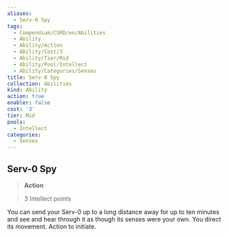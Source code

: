 ```yaml
---
aliases:
  - Serv-0 Spy
tags:
  - Compendium/CSRD/en/Abilities
  - Ability
  - Ability/Action
  - Ability/Cost/3
  - Ability/Tier/Mid
  - Ability/Pool/Intellect
  - Ability/Categories/Senses
title: Serv-0 Spy
collection: Abilities
kind: Ability
action: true
enabler: false
cost: '3'
tier: Mid
pools:
  - Intellect
categories:
  - Senses
---
```

## Serv-0 Spy    
>**Action**    
>3 Intellect points  
    
You can send your Serv-0 up to a long distance away for up to ten minutes and see and hear through it as though its senses were your own. You direct its movement. Action to initiate.